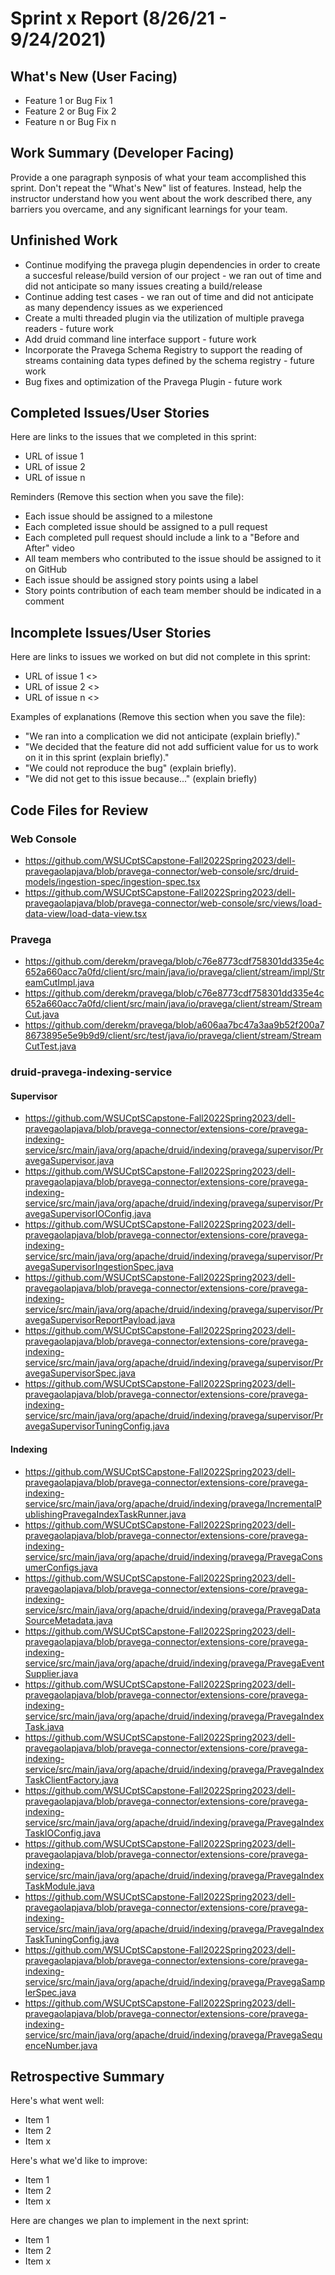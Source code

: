 # Sprint x Report (8/26/21 - 9/24/2021)

## What's New (User Facing)
 * Feature 1 or Bug Fix 1
 * Feature 2 or Bug Fix 2
 * Feature n or Bug Fix n

## Work Summary (Developer Facing)
Provide a one paragraph synposis of what your team accomplished this sprint. Don't repeat the "What's New" list of features. Instead, help the instructor understand how you went about the work described there, any barriers you overcame, and any significant learnings for your team.

## Unfinished Work
- Continue modifying the pravega plugin dependencies in order to create a succesful release/build version of our project - we ran out of time and did not anticipate so many issues creating a build/release
- Continue adding test cases - we ran out of time and did not anticipate as many dependency issues as we experienced
- Create a multi threaded plugin via the utilization of multiple pravega readers - future work
- Add druid command line interface support - future work
- Incorporate the Pravega Schema Registry to support the reading of streams containing data types defined by the schema registry - future work
- Bug fixes and optimization of the Pravega Plugin - future work


## Completed Issues/User Stories
Here are links to the issues that we completed in this sprint:

 * URL of issue 1
 * URL of issue 2
 * URL of issue n

 Reminders (Remove this section when you save the file):
  * Each issue should be assigned to a milestone
  * Each completed issue should be assigned to a pull request
  * Each completed pull request should include a link to a "Before and After" video
  * All team members who contributed to the issue should be assigned to it on GitHub
  * Each issue should be assigned story points using a label
  * Story points contribution of each team member should be indicated in a comment
 
 ## Incomplete Issues/User Stories
 Here are links to issues we worked on but did not complete in this sprint:
 
 * URL of issue 1 <<One sentence explanation of why issue was not completed>>
 * URL of issue 2 <<One sentence explanation of why issue was not completed>>
 * URL of issue n <<One sentence explanation of why issue was not completed>>
 
 Examples of explanations (Remove this section when you save the file):
  * "We ran into a complication we did not anticipate (explain briefly)." 
  * "We decided that the feature did not add sufficient value for us to work on it in this sprint (explain briefly)."
  * "We could not reproduce the bug" (explain briefly).
  * "We did not get to this issue because..." (explain briefly)

## Code Files for Review
### Web Console
- https://github.com/WSUCptSCapstone-Fall2022Spring2023/dell-pravegaolapjava/blob/pravega-connector/web-console/src/druid-models/ingestion-spec/ingestion-spec.tsx
- https://github.com/WSUCptSCapstone-Fall2022Spring2023/dell-pravegaolapjava/blob/pravega-connector/web-console/src/views/load-data-view/load-data-view.tsx
### Pravega
- https://github.com/derekm/pravega/blob/c76e8773cdf758301dd335e4c652a660acc7a0fd/client/src/main/java/io/pravega/client/stream/impl/StreamCutImpl.java
- https://github.com/derekm/pravega/blob/c76e8773cdf758301dd335e4c652a660acc7a0fd/client/src/main/java/io/pravega/client/stream/StreamCut.java
- https://github.com/derekm/pravega/blob/a606aa7bc47a3aa9b52f200a78673895e5e9b9d9/client/src/test/java/io/pravega/client/stream/StreamCutTest.java
### druid-pravega-indexing-service
#### Supervisor
- https://github.com/WSUCptSCapstone-Fall2022Spring2023/dell-pravegaolapjava/blob/pravega-connector/extensions-core/pravega-indexing-service/src/main/java/org/apache/druid/indexing/pravega/supervisor/PravegaSupervisor.java
- https://github.com/WSUCptSCapstone-Fall2022Spring2023/dell-pravegaolapjava/blob/pravega-connector/extensions-core/pravega-indexing-service/src/main/java/org/apache/druid/indexing/pravega/supervisor/PravegaSupervisorIOConfig.java
- https://github.com/WSUCptSCapstone-Fall2022Spring2023/dell-pravegaolapjava/blob/pravega-connector/extensions-core/pravega-indexing-service/src/main/java/org/apache/druid/indexing/pravega/supervisor/PravegaSupervisorIngestionSpec.java
- https://github.com/WSUCptSCapstone-Fall2022Spring2023/dell-pravegaolapjava/blob/pravega-connector/extensions-core/pravega-indexing-service/src/main/java/org/apache/druid/indexing/pravega/supervisor/PravegaSupervisorReportPayload.java
- https://github.com/WSUCptSCapstone-Fall2022Spring2023/dell-pravegaolapjava/blob/pravega-connector/extensions-core/pravega-indexing-service/src/main/java/org/apache/druid/indexing/pravega/supervisor/PravegaSupervisorSpec.java
- https://github.com/WSUCptSCapstone-Fall2022Spring2023/dell-pravegaolapjava/blob/pravega-connector/extensions-core/pravega-indexing-service/src/main/java/org/apache/druid/indexing/pravega/supervisor/PravegaSupervisorTuningConfig.java
#### Indexing
- https://github.com/WSUCptSCapstone-Fall2022Spring2023/dell-pravegaolapjava/blob/pravega-connector/extensions-core/pravega-indexing-service/src/main/java/org/apache/druid/indexing/pravega/IncrementalPublishingPravegaIndexTaskRunner.java
- https://github.com/WSUCptSCapstone-Fall2022Spring2023/dell-pravegaolapjava/blob/pravega-connector/extensions-core/pravega-indexing-service/src/main/java/org/apache/druid/indexing/pravega/PravegaConsumerConfigs.java
- https://github.com/WSUCptSCapstone-Fall2022Spring2023/dell-pravegaolapjava/blob/pravega-connector/extensions-core/pravega-indexing-service/src/main/java/org/apache/druid/indexing/pravega/PravegaDataSourceMetadata.java
- https://github.com/WSUCptSCapstone-Fall2022Spring2023/dell-pravegaolapjava/blob/pravega-connector/extensions-core/pravega-indexing-service/src/main/java/org/apache/druid/indexing/pravega/PravegaEventSupplier.java
- https://github.com/WSUCptSCapstone-Fall2022Spring2023/dell-pravegaolapjava/blob/pravega-connector/extensions-core/pravega-indexing-service/src/main/java/org/apache/druid/indexing/pravega/PravegaIndexTask.java
- https://github.com/WSUCptSCapstone-Fall2022Spring2023/dell-pravegaolapjava/blob/pravega-connector/extensions-core/pravega-indexing-service/src/main/java/org/apache/druid/indexing/pravega/PravegaIndexTaskClientFactory.java
- https://github.com/WSUCptSCapstone-Fall2022Spring2023/dell-pravegaolapjava/blob/pravega-connector/extensions-core/pravega-indexing-service/src/main/java/org/apache/druid/indexing/pravega/PravegaIndexTaskIOConfig.java
- https://github.com/WSUCptSCapstone-Fall2022Spring2023/dell-pravegaolapjava/blob/pravega-connector/extensions-core/pravega-indexing-service/src/main/java/org/apache/druid/indexing/pravega/PravegaIndexTaskModule.java
- https://github.com/WSUCptSCapstone-Fall2022Spring2023/dell-pravegaolapjava/blob/pravega-connector/extensions-core/pravega-indexing-service/src/main/java/org/apache/druid/indexing/pravega/PravegaIndexTaskTuningConfig.java
- https://github.com/WSUCptSCapstone-Fall2022Spring2023/dell-pravegaolapjava/blob/pravega-connector/extensions-core/pravega-indexing-service/src/main/java/org/apache/druid/indexing/pravega/PravegaSamplerSpec.java
- https://github.com/WSUCptSCapstone-Fall2022Spring2023/dell-pravegaolapjava/blob/pravega-connector/extensions-core/pravega-indexing-service/src/main/java/org/apache/druid/indexing/pravega/PravegaSequenceNumber.java
 
## Retrospective Summary
Here's what went well:
  * Item 1
  * Item 2
  * Item x
 
Here's what we'd like to improve:
   * Item 1
   * Item 2
   * Item x
  
Here are changes we plan to implement in the next sprint:
   * Item 1
   * Item 2
   * Item x
